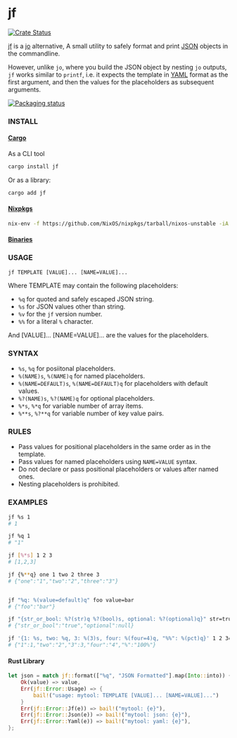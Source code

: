 # jf

[![Crate Status](https://img.shields.io/crates/v/jf.svg)](https://crates.io/crates/jf)

[jf][jf] is a [jo][jo] alternative, A small utility to safely format and print [JSON][json] objects in the commandline.

However, unlike `jo`, where you build the JSON object by nesting `jo` outputs,
`jf` works similar to `printf`, i.e. it expects the template in [YAML][yaml] format as the first argument, and then the values for the placeholders as subsequent arguments.

[![Packaging status][repos]][repology]

### INSTALL

#### [Cargo][cargo]

As a CLI tool

```bash
cargo install jf
```

Or as a library:

```bash
cargo add jf
```

#### [Nixpkgs][nixpkgs]

```bash
nix-env -f https://github.com/NixOS/nixpkgs/tarball/nixos-unstable -iA jf
```

#### [Binaries][bins]

### USAGE

```
jf TEMPLATE [VALUE]... [NAME=VALUE]...
```

Where TEMPLATE may contain the following placeholders:

- `%q` for quoted and safely escaped JSON string.
- `%s` for JSON values other than string.
- `%v` for the `jf` version number.
- `%%` for a literal `%` character.

And [VALUE]... [NAME=VALUE]... are the values for the placeholders.

### SYNTAX

- `%s`, `%q` for posiitonal placeholders.
- `%(NAME)s`, `%(NAME)q` for named placeholders.
- `%(NAME=DEFAULT)s`, `%(NAME=DEFAULT)q` for placeholders with default values.
- `%?(NAME)s`, `%?(NAME)q` for optional placeholders.
- `%*s`, `%*q` for variable number of array items.
- `%**s`, `%?**q` for variable number of key value pairs.

### RULES

- Pass values for positional placeholders in the same order as in the template.
- Pass values for named placeholders using `NAME=VALUE` syntax.
- Do not declare or pass positional placeholders or values after named ones.
- Nesting placeholders is prohibited.

### EXAMPLES

```bash
jf %s 1
# 1

jf %q 1
# "1"

jf [%*s] 1 2 3
# [1,2,3]

jf {%**q} one 1 two 2 three 3
# {"one":"1","two":"2","three":"3"}


jf "%q: %(value=default)q" foo value=bar
# {"foo":"bar"}

jf "{str_or_bool: %?(str)q %?(bool)s, optional: %?(optional)q}" str=true
# {"str_or_bool":"true","optional":null}

jf '{1: %s, two: %q, 3: %(3)s, four: %(four=4)q, "%%": %(pct)q}' 1 2 3=3 pct=100%
# {"1":1,"two":"2","3":3,"four":"4","%":"100%"}
```

#### Rust Library

```rust
let json = match jf::format(["%q", "JSON Formatted"].map(Into::into)) {
    Ok(value) => value,
    Err(jf::Error::Usage) => {
        bail!("usage: mytool: TEMPLATE [VALUE]... [NAME=VALUE]...")
    }
    Err(jf::Error::Jf(e)) => bail!("mytool: {e}"),
    Err(jf::Error::Json(e)) => bail!("mytool: json: {e}"),
    Err(jf::Error::Yaml(e)) => bail!("mytool: yaml: {e}"),
};
```

[jf]: https://github.com/sayanarijit/jf
[jo]: https://github.com/jpmens/jo
[yaml]: https://yaml.org
[json]: https://json.org
[bins]: https://github.com/sayanarijit/jf/releases/latest
[cargo]: https://crates.io/crates/jf
[nixpkgs]: https://github.com/NixOS/nixpkgs/blob/nixos-unstable/pkgs/development/tools/jf/default.nix
[repology]: https://repology.org/project/jf/versions
[repos]: https://repology.org/badge/vertical-allrepos/jf.svg

